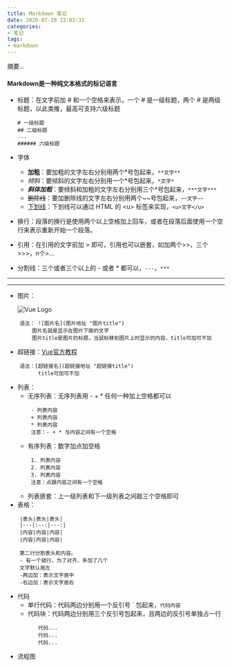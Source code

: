 ```yaml
---
title: Markdown 笔记
date: 2020-07-20 22:03:31
categories:
- 笔记
tags:
- markdown
---
```

摘要...
<!--more-->

#### Markdown是一种纯文本格式的标记语言
- 标题：在文字前加 \# 和一个空格来表示，一个 \# 是一级标题，两个 \# 是两级标题，以此类推，最高可支持六级标题
	```
	# 一级标题
	## 二级标题
	...
	###### 六级标题
	```
- 字体
   - **加粗**：要加粗的文字左右分别用两个\*号包起来，`**文字**`
   - *倾斜*：要倾斜的文字左右分别用一个\*号包起来，`*文字*`
   - ***斜体加粗***：要倾斜和加粗的文字左右分别用三个\*号包起来，`***文字***`
   - ~~删除线~~：要加删除线的文字左右分别用两个~~号包起来，`~~文字~~`
   - <u>下划线</u>：下划线可以通过 HTML 的 \<u> 标签来实现，`<u>文字</u>`

- 换行：段落的换行是使用两个以上空格加上回车，或者在段落后面使用一个空行来表示重新开始一个段落。
- 引用：在引用的文字前加 \> 即可，引用也可以嵌套，如加两个\>\>，三个\>\>\>，n个\>...
- 分割线：三个或者三个以上的 \- 或者 \* 都可以，`---`，`***`
---
***
- 图片：

	![Vue Logo](https://cn.vuejs.org/images/logo.png "Vue是近年来很受欢迎的前端开发框架")

```
	语法： ![图片名](图片地址 "图片title")
		图片名就是显示在图片下面的文字
		图片title是图片的标题，当鼠标移到图片上时显示的内容，title可加可不加
```
- 超链接：[Vue官方教程](https://cn.vuejs.org/v2/guide/ "Vue官方出版的多国语言教程")
```
	语法：[超链接名](超链接地址 "超链接title")
	      title可加可不加
```
- 列表：
   - 无序列表：无序列表用 \- \+ \* 任何一种加上空格都可以
	   ```
	    - 列表内容
		+ 列表内容
		* 列表内容
		注意：- + * 与内容之间有一个空格
	   ```
   - 有序列表：数字加点加空格
	   ```
	    1. 列表内容
		2. 列表内容
		3. 列表内容
		注意：点跟内容之间有一个空格
	   ```
   - 列表嵌套：上一级列表和下一级列表之间敲三个空格即可
- 表格：
```
	|表头|表头|表头|
	|---|:--:|---:|
	|内容|内容|内容|
	|内容|内容|内容|

	第二行分割表头和内容。
	- 有一个就行，为了对齐，多加了几个
	文字默认居左
	-两边加：表示文字居中
	-右边加：表示文字居右
```
- 代码
   - 单行代码：代码两边分别用一个反引号 \` 包起来，`代码内容`
   - 代码块：代码两边分别用三个反引号包起来，且两边的反引号单独占一行
```
		  代码...
		  代码...
		  代码...
```
- 流程图
